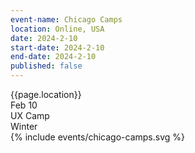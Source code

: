 ```yaml
---
event-name: Chicago Camps
location: Online, USA
date: 2024-2-10
start-date: 2024-2-10
end-date: 2024-2-10
published: false
---
```


<div class="grid-x cell">
  <div class="cell grid-x align-justify detailing">
    <div class="cell shrink">{{page.location}}</div>
    <div class="cell shrink">Feb 10</div>
  </div>
  <div class="description grid-x cell align-justify">
    <div class="cell shrink">UX Camp</div>
    <div class="cell shrink">Winter</div>
  </div>
  <div class="cell logo-wrapper">
    {% include events/chicago-camps.svg %}
  </div>
</div>